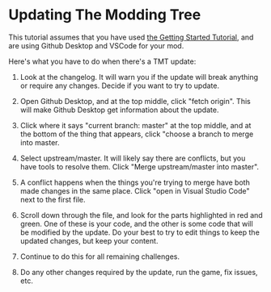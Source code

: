# Updating The Modding Tree

This tutorial assumes that you have used [the Getting Started Tutorial](getting-started.md), and are using Github Desktop and VSCode for your mod.

Here's what you have to do when there's a TMT update:

1. Look at the changelog. It will warn you if the update will break anything or require any changes.
    Decide if you want to try to update.

2. Open Github Desktop, and at the top middle, click "fetch origin". This will make Github Desktop get
    information about the update. 

3. Click where it says "current branch: master" at the top middle, and at the bottom of the thing
that appears, click "choose a branch to merge into master.

4. Select upstream/master. It will likely say there are conflicts, but you have tools to resolve them. 
    Click "Merge upstream/master into master".

5. A conflict happens when the things you're trying to merge have both made changes in the same place.
    Click "open in Visual Studio Code" next to the first file. 

6. Scroll down through the file, and look for the parts highlighted in red and green. One of these is
    your code, and the other is some code that will be modified by the update. Do your best to try to
    edit things to keep the updated changes, but keep your content.

7. Continue to do this for all remaining challenges.

8. Do any other changes required by the update, run the game, fix issues, etc.